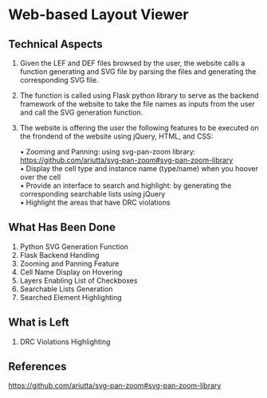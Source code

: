 #  Web-based Layout Viewer

## Technical Aspects

1. Given the LEF and DEF files browsed by the user, the website calls a function generating and SVG file by parsing the files and generating the corresponding SVG file.

2. The function is called using Flask python library to serve as the backend framework of the website to take the file names as inputs from the user and call the SVG generation function.

3. The website is offering the user the following features to be executed on the frondend of the website using jQuery, HTML, and CSS:

    • Zooming and Panning: using svg-pan-zoom library: https://github.com/ariutta/svg-pan-zoom#svg-pan-zoom-library  
    • Display the cell type and instance name (type/name) when you hoover over the cell  
    • Provide an interface to search and highlight: by generating the corresponding searchable lists using jQuery  
    • Highlight the areas that have DRC violations


## What Has Been Done

1. Python SVG Generation Function
2. Flask Backend Handling
3. Zooming and Panning Feature
4. Cell Name Display on Hovering
5. Layers Enabling List of Checkboxes
6. Searchable Lists Generation
7. Searched Element Highlighting

## What is Left

1. DRC Violations Highlighting

## References

https://github.com/ariutta/svg-pan-zoom#svg-pan-zoom-library


